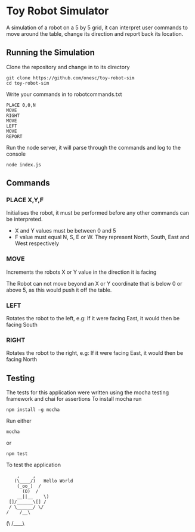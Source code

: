 # Toy Robot Simulator

A simulation of a robot on a 5 by 5 grid, it can interpret user commands to move around the table, change its direction and report back its location.

## Running the Simulation

Clone the repository and change in to its directory
```
git clone https://github.com/onesc/toy-robot-sim
cd toy-robot-sim
```

Write your commands in to robotcommands.txt
```
PLACE 0,0,N
MOVE
RIGHT
MOVE
LEFT
MOVE
REPORT
```

Run the node server, it will parse through the commands and log to the console
```
node index.js
```


## Commands

### PLACE X,Y,F
Initialises the robot, it must be performed before any other commands can be interpreted.

* X and Y values must be between 0 and 5
* F value must equal N, S, E or W. They represent North, South, East and West respectively

### MOVE
Increments the robots X or Y value in the direction it is facing

The Robot can not move beyond an X or Y coordinate that is below 0 or above 5, as this would push it off the table.

### LEFT
Rotates the robot to the left, e.g: If it were facing East, it would then be facing South

### RIGHT
Rotates the robot to the right, e.g: If it were facing East, it would then be facing North


## Testing
The tests for this application were written using the mocha testing framework and chai for assertions
To install mocha run
```
npm install –g mocha
```
Run either
```
mocha
```
or
```
npm test
```
To test the application


        ,     ,
       (\____/)   Hello World
        (_oo_)  /
          (O)  /
        __||__    \)
     []/______\[] /
     / \______/ \/
    /    /__\
   (\   /____\
